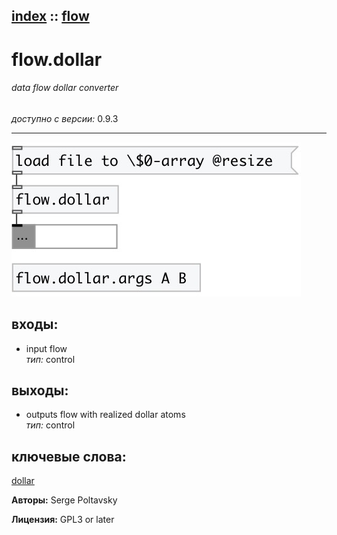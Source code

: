 [index](index.html) :: [flow](category_flow.html)
---

# flow.dollar

###### data flow dollar converter

*доступно с версии:* 0.9.3

---




[![example](../examples/img/flow.dollar.jpg)](../examples/pd/flow.dollar.pd)









## входы:

* input flow<br>
_тип:_ control



## выходы:

* outputs flow with realized dollar atoms<br>
_тип:_ control



## ключевые слова:

[dollar](keywords/dollar.html)






**Авторы:** Serge Poltavsky




**Лицензия:** GPL3 or later





